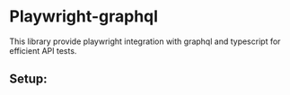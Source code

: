 # Playwright-graphql
This library provide playwright integration with graphql and typescript for efficient API tests.

## Setup:

    

#### 

